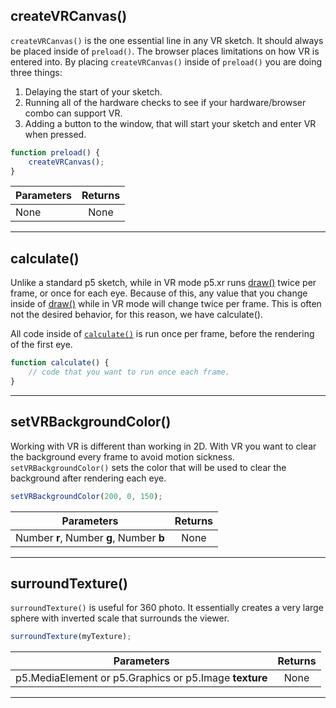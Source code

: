 ## createVRCanvas()
`createVRCanvas()` is the one essential line in any VR sketch.
It should always be placed inside of `preload()`. The browser places limitations on how VR is entered into. By placing `createVRCanvas()` inside of `preload()` you are doing three things:
1. Delaying the start of your sketch.
2. Running all of the hardware checks to see if your hardware/browser combo can support VR.
3. Adding a button to the window, that will start your sketch and enter VR when pressed.

```js
function preload() {
    createVRCanvas();
}
```

| Parameters        | Returns          |
| ------------- |:-------------:
| None    | None

***

## calculate()
Unlike a standard p5 sketch, while in VR mode p5.xr runs [draw()](https://p5js.org/reference/#/p5/draw) twice per frame, or once for each eye. Because of this, any value that you change inside of [draw()](https://p5js.org/reference/#/p5/draw) while in VR mode will change twice per frame. This is often not the desired behavior, for this reason, we have calculate().

All code inside of [`calculate()`](#calculate) is run once per frame, before the rendering of the first eye.

```js
function calculate() {
    // code that you want to run once each frame.
}
```
***

## setVRBackgroundColor()
Working with VR is different than working in 2D. With VR you want to clear the background every frame to avoid motion sickness. `setVRBackgroundColor()` sets the color that will be used to clear the background after rendering each eye.
```js
setVRBackgroundColor(200, 0, 150);
```

| Parameters        | Returns          |
| ------------- |:-------------:
| Number __r__, Number __g__, Number __b__    | None

***

## surroundTexture()
`surroundTexture()` is useful for 360 photo. It essentially creates a very large sphere with inverted scale that surrounds the viewer.
```js
surroundTexture(myTexture);
```

| Parameters        | Returns          |
| ------------- |:-------------:
| p5.MediaElement or p5.Graphics or p5.Image __texture__ | None

***

